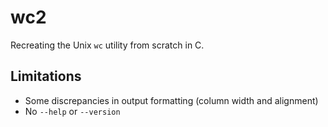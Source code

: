 # wc2

Recreating the Unix `wc` utility from scratch in C.

## Limitations

- Some discrepancies in output formatting (column width and alignment)
- No `--help` or `--version`
